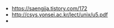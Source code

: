 <ul>
<li><a href="https://saengjja.tistory.com/172">https://saengjja.tistory.com/172</a></li>
<li><a href="http://csys.yonsei.ac.kr/lect/unix/u5.pdf">http://csys.yonsei.ac.kr/lect/unix/u5.pdf</a></li>
<li></li>
</ul>